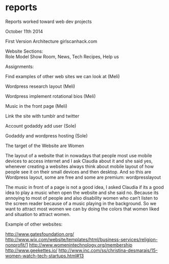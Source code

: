 # reports
Reports worked toward web dev projects

October 11th 2014

First Version Architecture   girlscanhack.com 

Website Sections:  
Role Model Show Room,
News,
Tech Recipes, 
Help us



Assignments: 

Find examples of other web sites we can look at (Meli)

Wordpress research layout (Meli)

Wordpress implement rotational bios (Meli)

Music in the front page (Meli)

Link the site with tumblr and twitter

Account godaddy add user (Sole)

Godaddy and wordpress hosting (Sole)
      



The target of the Website are Women

The layout of a website that in nowadays that people most use mobile devices to access internet and I ask Claudia about it and she said yes, whenever creating a websites always think about mobile layout of how people see it on their small devices and then desktop. And so this are  Wordpress layout, some are free and  some are premium:  wordpresslayout

The music in front of a page is not a good idea, I asked Claudia if its a good idea to play a music when open the website and she said no. Because its annoying to most of people and also disability women who can’t listen to the screen reader because of a music playing in the background. So we want to attract most women we can by doing the colors that women liked and situation to attract women.  


Example of other websites:

http://www.gatesfoundation.org/
http://www.wix.com/website/templates/html/business-services/religion-nonprofit/1
http://www.womenintechnology.org/membership
http://www.geekettes.io/
http://www.inc.com/ss/christina-desmarais/15-women-watch-tech-startups.html#13



